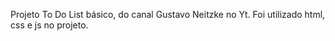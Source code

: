Projeto To Do List básico, do canal Gustavo Neitzke no Yt.
Foi utilizado html, css e js no projeto.
